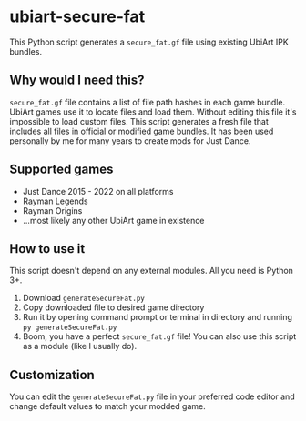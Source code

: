 # ubiart-secure-fat
This Python script generates a `secure_fat.gf` file using existing UbiArt IPK bundles.

## Why would I need this?
`secure_fat.gf` file contains a list of file path hashes in each game bundle. UbiArt games use it to locate files and load them. Without editing this file it's impossible to load custom files. This script generates a fresh file that includes all files in official or modified game bundles. It has been used personally by me for many years to create mods for Just Dance.

## Supported games
- Just Dance 2015 - 2022 on all platforms
- Rayman Legends
- Rayman Origins
- ...most likely any other UbiArt game in existence

## How to use it
This script doesn't depend on any external modules. All you need is Python 3+.
1. Download `generateSecureFat.py`
2. Copy downloaded file to desired game directory
3. Run it by opening command prompt or terminal in directory and running `py generateSecureFat.py`
4. Boom, you have a perfect `secure_fat.gf` file!
You can also use this script as a module (like I usually do).

## Customization
You can edit the `generateSecureFat.py` file in your preferred code editor and change default values to match your modded game.
